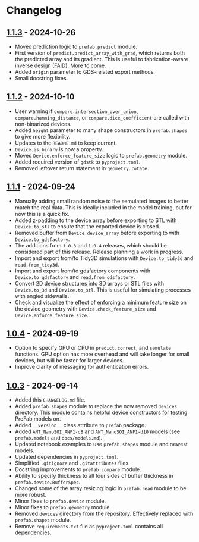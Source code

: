 # Changelog

## [1.1.3](https://github.com/PreFab-Photonics/PreFab/releases/tag/v1.1.3) - 2024-10-26

- Moved prediction logic to `prefab.predict` module.
- First version of `predict.predict_array_with_grad`, which returns both the predicted array and its gradient. This is useful to fabrication-aware inverse design (FAID). More to come.
- Added `origin` parameter to GDS-related export methods.
- Small docstring fixes.

## [1.1.2](https://github.com/PreFab-Photonics/PreFab/releases/tag/v1.1.2) - 2024-10-10

- User warning if `compare.intersection_over_union`, `compare.hamming_distance`, or `compare.dice_coefficient` are called with non-binarized devices.
- Added `height` parameter to many shape constructors in `prefab.shapes` to give more flexibility.
- Updates to the `README.md` to keep current.
- `Device.is_binary` is now a property.
- Moved `Device.enforce_feature_size` logic to `prefab.geometry` module.
- Added required version of `gdstk` to `pyproject.toml`.
- Removed leftover return statement in `geometry.rotate`.

## [1.1.1](https://github.com/PreFab-Photonics/PreFab/releases/tag/v1.1.1) - 2024-09-24

- Manually adding small random noise to the semulated images to better match the real data. This is ideally included in the model training, but for now this is a quick fix.
- Added z-padding to the device array before exporting to STL with `Device.to_stl` to ensure that the exported device is closed.
- Removed buffer from `Device.device_array` before exporting to with `Device.to_gdsfactory`.
- The additions from `1.0.3` and `1.0.4` releases, which should be considered part of this release. Release planning a work in progress.
- Import and export from/to Tidy3D simulations with `Device.to_tidy3d` and `read.from_tidy3d`.
- Import and export from/to gdsfactory components with `Device.to_gdsfactory` and `read.from_gdsfactory`.
- Convert 2D device structures into 3D arrays or STL files with `Device.to_3d` and `Device.to_stl`. This is useful for simulating processes with angled sidewalls.
- Check and visualize the effect of enforcing a minimum feature size on the device geometry with `Device.check_feature_size` and `Device.enforce_feature_size`.

## [1.0.4](https://github.com/PreFab-Photonics/PreFab/releases/tag/v1.0.4) - 2024-09-19

- Option to specify GPU or CPU in `predict`, `correct`, and `semulate` functions. GPU option has more overhead and will take longer for small devices, but will be faster for larger devices.
- Improve clarity of messaging for authentication errors.

## [1.0.3](https://github.com/PreFab-Photonics/PreFab/releases/tag/v1.0.3) - 2024-09-14

- Added this `CHANGELOG.md` file.
- Added `prefab.shapes` module to replace the now removed `devices` directory. This module contains helpful device constructors for testing PreFab models on.
- Added `__version__` class attribute to `prefab` package.
- Added `ANT_NanoSOI_ANF1-d8` and `ANT_NanoSOI_ANF1-d10` models (see `prefab.models` and `docs/models.md`).
- Updated notebook examples to use `prefab.shapes` module and newest models.
- Updated dependencies in `pyproject.toml`.
- Simplified `.gitignore` and `.gitattributes` files.
- Docstring improvements to `prefab.compare` module.
- Ability to specify thickness to all four sides of buffer thickness in `prefab.device.BufferSpec`.
- Changed some of the array resizing logic in `prefab.read` module to be more robust.
- Minor fixes to `prefab.device` module.
- Minor fixes to `prefab.geometry` module.
- Removed `devices` directory from the repository. Effectively replaced with `prefab.shapes` module.
- Remove `requirements.txt` file as `pyproject.toml` contains all dependencies.
